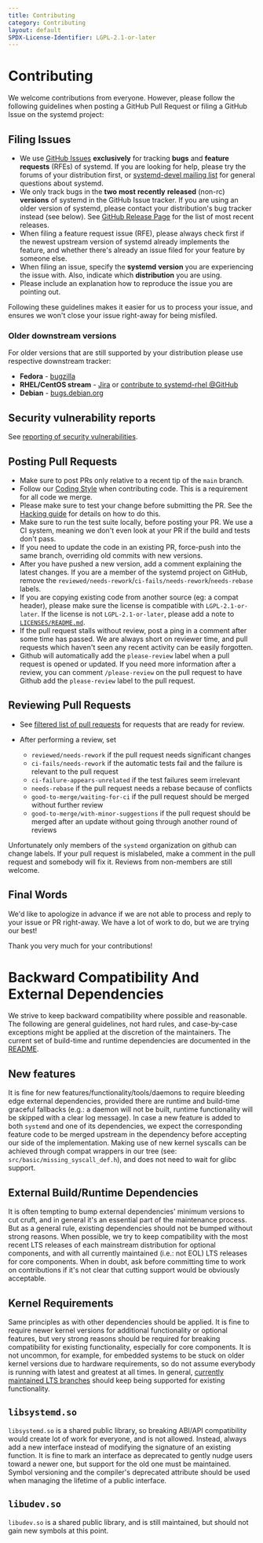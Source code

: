 ```yaml
---
title: Contributing
category: Contributing
layout: default
SPDX-License-Identifier: LGPL-2.1-or-later
---
```


# Contributing

We welcome contributions from everyone. However, please follow the following guidelines when posting a GitHub Pull Request or filing a GitHub Issue on the systemd project:

## Filing Issues

* We use [GitHub Issues](https://github.com/systemd/systemd/issues) **exclusively** for tracking **bugs** and **feature** **requests** (RFEs) of systemd.
  If you are looking for help, please try the forums of your distribution first, or [systemd-devel mailing list](https://lists.freedesktop.org/mailman/listinfo/systemd-devel) for general questions about systemd.
* We only track bugs in the **two** **most** **recently** **released** (non-rc) **versions** of systemd in the GitHub Issue tracker.
  If you are using an older version of systemd, please contact your distribution's bug tracker instead (see below).
  See [GitHub Release Page](https://github.com/systemd/systemd/releases) for the list of most recent releases.
* When filing a feature request issue (RFE), please always check first if the newest upstream version of systemd already implements the feature,
  and whether there's already an issue filed for your feature by someone else.
* When filing an issue, specify the **systemd** **version** you are experiencing the issue with. Also, indicate which **distribution** you are using.
* Please include an explanation how to reproduce the issue you are pointing out.

Following these guidelines makes it easier for us to process your issue, and ensures we won't close your issue right-away for being misfiled.

### Older downstream versions

For older versions that are still supported by your distribution please use respective downstream tracker:

* **Fedora** - [bugzilla](https://bugzilla.redhat.com/enter_bug.cgi?product=Fedora&component=systemd)
* **RHEL/CentOS stream** - [Jira](https://issues.redhat.com/secure/CreateIssueDetails!init.jspa?pid=12332745&issuetype=1&components=12380515&priority=10300) or [contribute to systemd-rhel @GitHub](https://github.com/redhat-plumbers#systemd)
* **Debian** - [bugs.debian.org](https://bugs.debian.org/cgi-bin/pkgreport.cgi?pkg=systemd)

## Security vulnerability reports

See [reporting of security vulnerabilities](/SECURITY).

## Posting Pull Requests

* Make sure to post PRs only relative to a recent tip of the `main` branch.
* Follow our [Coding Style](./CODING_STYLE.md) when contributing code. This is a requirement for all code we merge.
* Please make sure to test your change before submitting the PR. See the [Hacking guide](./HACKING.md) for details on how to do this.
* Make sure to run the test suite locally, before posting your PR. We use a CI system, meaning we don't even look at your PR if the build and tests don't pass.
* If you need to update the code in an existing PR, force-push into the same branch, overriding old commits with new versions.
* After you have pushed a new version, add a comment explaining the latest changes.
  If you are a member of the systemd project on GitHub, remove the `reviewed/needs-rework`/`ci-fails/needs-rework`/`needs-rebase` labels.
* If you are copying existing code from another source (eg: a compat header), please make sure the license is compatible with `LGPL-2.1-or-later`.
  If the license is not `LGPL-2.1-or-later`, please add a note to [`LICENSES/README.md`](https://github.com/systemd/systemd/blob/main/LICENSES/README.md).
* If the pull request stalls without review, post a ping in a comment after some time has passed.
  We are always short on reviewer time, and pull requests which haven't seen any recent activity can be easily forgotten.
* Github will automatically add the `please-review` label when a pull request is opened or updated.
  If you need more information after a review, you can comment `/please-review` on the pull request to have Github add the `please-review` label to the pull request.

## Reviewing Pull Requests

* See [filtered list of pull requests](https://github.com/systemd/systemd/pulls?q=is%3Aopen+is%3Apr+-label%3A%22reviewed%2Fneeds-rework+%F0%9F%94%A8%22+-label%3Aneeds-rebase+-label%3Agood-to-merge%2Fwith-minor-suggestions+-label%3A%22good-to-merge%2Fwaiting-for-ci+%F0%9F%91%8D%22+-label%3Apostponed+-label%3A%22needs-reporter-feedback+%E2%9D%93%22+-label%3A%22dont-merge+%F0%9F%92%A3%22+-label%3A%22ci-fails%2Fneeds-rework+%F0%9F%94%A5%22+sort%3Aupdated-desc) for requests that are ready for review.
* After performing a review, set

  * `reviewed/needs-rework` if the pull request needs significant changes
  * `ci-fails/needs-rework` if the automatic tests fail and the failure is relevant to the pull request
  * `ci-failure-appears-unrelated` if the test failures seem irrelevant
  * `needs-rebase` if the pull request needs a rebase because of conflicts
  * `good-to-merge/waiting-for-ci` if the pull request should be merged without further review
  * `good-to-merge/with-minor-suggestions` if the pull request should be merged after an update without going through another round of reviews

Unfortunately only members of the `systemd` organization on github can change labels.
If your pull request is mislabeled, make a comment in the pull request and somebody will fix it.
Reviews from non-members are still welcome.

## Final Words

We'd like to apologize in advance if we are not able to process and reply to your issue or PR right-away. We have a lot of work to do, but we are trying our best!

Thank you very much for your contributions!

# Backward Compatibility And External Dependencies

We strive to keep backward compatibility where possible and reasonable.
The following are general guidelines, not hard rules, and case-by-case exceptions might be applied at the discretion of the maintainers.
The current set of build-time and runtime dependencies are documented in the [README](https://github.com/systemd/systemd/blob/main/README).

## New features

It is fine for new features/functionality/tools/daemons to require bleeding edge external dependencies, provided there
are runtime and build-time graceful fallbacks (e.g.: a daemon will not be built, runtime functionality will be skipped with a clear log message).
In case a new feature is added to both `systemd` and one of its dependencies, we expect the corresponding feature code to
be merged upstream in the dependency before accepting our side of the implementation.
Making use of new kernel syscalls can be achieved through compat wrappers in our tree (see: `src/basic/missing_syscall_def.h`),
and does not need to wait for glibc support.

## External Build/Runtime Dependencies

It is often tempting to bump external dependencies' minimum versions to cut cruft, and in general it's an essential part
of the maintenance process. But as a general rule, existing dependencies should not be bumped without strong
reasons. When possible, we try to keep compatibility with the most recent LTS releases of each mainstream distribution
for optional components, and with all currently maintained (i.e.: not EOL) LTS releases for core components. When in
doubt, ask before committing time to work on contributions if it's not clear that cutting support would be obviously
acceptable.

## Kernel Requirements

Same principles as with other dependencies should be applied. It is fine to require newer kernel versions for additional
functionality or optional features, but very strong reasons should be required for breaking compatibility for existing
functionality, especially for core components. It is not uncommon, for example, for embedded systems to be stuck on older
kernel versions due to hardware requirements, so do not assume everybody is running with latest and greatest at all times.
In general, [currently maintained LTS branches](https://www.kernel.org/category/releases.html) should keep being supported
for existing functionality.

## `libsystemd.so`

`libsystemd.so` is a shared public library, so breaking ABI/API compatibility would create lot of work for everyone, and is not allowed.
Instead, always add a new interface instead of modifying the signature of an existing function.
It is fine to mark an interface as deprecated to gently nudge users toward a newer one, but support for the old one must be maintained.
Symbol versioning and the compiler's deprecated attribute should be used when managing the lifetime of a public interface.

## `libudev.so`

`libudev.so` is a shared public library, and is still maintained, but should not gain new symbols at this point.
